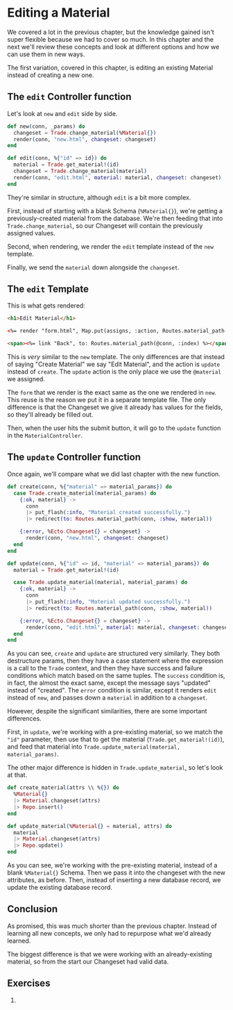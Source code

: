 # Editing a Material

We covered a lot in the previous chapter, but the knowledge gained isn't super flexible because we had to cover so much.  In this chapter and the next we'll review these concepts and look at different options and how we can use them in new ways.

The first variation, covered in this chapter, is editing an existing Material instead of creating a new one.

## The `edit` Controller function

Let's look at `new` and `edit` side by side.

```elixir
def new(conn, _params) do
  changeset = Trade.change_material(%Material{})
  render(conn, "new.html", changeset: changeset)
end

def edit(conn, %{"id" => id}) do
  material = Trade.get_material!(id)
  changeset = Trade.change_material(material)
  render(conn, "edit.html", material: material, changeset: changeset)
end
```

They're similar in structure, although `edit` is a bit more complex.  

First, instead of starting with a blank Schema (`%Material{}`), we're getting a previously-created material from the database.  We're then feeding that into `Trade.change_material`, so our Changeset will contain the previously assigned values.

Second, when rendering, we render the `edit` template instead of the `new` template.

Finally, we send the `material` down alongside the `changeset`.

## The `edit` Template

This is what gets rendered:

```html
<h1>Edit Material</h1>

<%= render "form.html", Map.put(assigns, :action, Routes.material_path(@conn, :update, @material)) %>

<span><%= link "Back", to: Routes.material_path(@conn, :index) %></span>
```

This is _very_ similar to the `new` template.  The only differences are that instead of saying "Create Material" we say "Edit Material", and the action is `update` instead of `create`.  The `update` action is the only place we use the `@material` we assigned.

The `form` that we render is the exact same as the one we rendered in `new`.  This reuse is the reason we put it in a separate template file.  The only difference is that the Changeset we give it already has values for the fields, so they'll already be filled out.

Then, when the user hits the submit button, it will go to the `update` function in the `MaterialController`.

## The `update` Controller function

Once again, we'll compare what we did last chapter with the new function.

```elixir
def create(conn, %{"material" => material_params}) do
  case Trade.create_material(material_params) do
    {:ok, material} ->
      conn
      |> put_flash(:info, "Material created successfully.")
      |> redirect(to: Routes.material_path(conn, :show, material))

    {:error, %Ecto.Changeset{} = changeset} ->
      render(conn, "new.html", changeset: changeset)
  end
end

def update(conn, %{"id" => id, "material" => material_params}) do
  material = Trade.get_material!(id)

  case Trade.update_material(material, material_params) do
    {:ok, material} ->
      conn
      |> put_flash(:info, "Material updated successfully.")
      |> redirect(to: Routes.material_path(conn, :show, material))

    {:error, %Ecto.Changeset{} = changeset} ->
      render(conn, "edit.html", material: material, changeset: changeset)
  end
end
```

As you can see, `create` and `update` are structured very similarly.  They both destructure params, then they have a case statement where the expression is a call to the `Trade` context, and then they have success and failure conditions which match based on the same tuples.  The `success` condition is, in fact, the almost the exact same, except the message says "updated" instead of "created".  The `error` condition is similar, except it renders `edit` instead of `new`, and passes down a `material` in addition to a `changeset`.

However, despite the significant similarities, there are some important differences.

First, in `update`, we're working with a pre-existing material, so we match the `"id"` parameter, then use that to get the material (`Trade.get_material!(id)`), and feed that material into `Trade.update_material(material, material_params)`.

The other major difference is hidden in `Trade.update_material`, so let's look at that.

```elixir
def create_material(attrs \\ %{}) do
  %Material{}
  |> Material.changeset(attrs)
  |> Repo.insert()
end

def update_material(%Material{} = material, attrs) do
  material
  |> Material.changeset(attrs)
  |> Repo.update()
end
```

As you can see, we're working with the pre-existing material, instead of a blank `%Material{}` Schema.  Then we pass it into the changeset with the new attributes, as before.  Then, instead of inserting a new database record, we update the existing database record.

## Conclusion

As promised, this was much shorter than the previous chapter.  Instead of learning all new concepts, we only had to repurpose what we'd already learned.

The biggest difference is that we were working with an already-existing material, so from the start our Changeset had valid data.

## Exercises

1.
<!-- TODO: Come up with exercises -->
